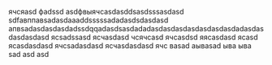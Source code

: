 ячсяasd
фadssd
asdфвыячсasdasddsasdsssasdasd
sdfавппавsadasdaaaddsssssadadasdsdasdasd
апвsadasdasdasdadssdqqadasdsasdadadasdasdasdasdasdasdasdadasdasdasdasdasd
ясsadssasd
ясчasdasd
чсячсasd
ячсasdsd
яясasdasd
ясasd
ясasdasdasd
ячсsadasdasd
ясчasdasdasd
ячс
ваsad
аываsad
ыва
ыва
sad
asd
asd

